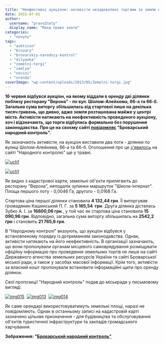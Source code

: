 ```yaml
---
title: "Неефективні аукціони: активісти незадоволені торгами за землю на вул. Шолом-Алейхема"
date: 2015-07-01
author: 
  username: "pravoZnaty"
  display_name: "Маєш право знати"
categories: 
  - "novyny"
tags: 
  - "auktsion"
  - "brovary"
  - "brovarskiy-narodniy-kontrol"
  - "dilyanka"
  - "zemelni-torgi"
  - "zemlya"
  - "novini"
  - "orenda"
coverImage: "wp-content/uploads/2013/05/Zemelni-torgi.jpg"
---
```


**16 червня відбувся аукціон, на якому віддали в оренду дві ділянки поблизу ресторану "Верона" - по вул. Шолом-Алейхема, 66-а та 66-б. Загальна сума виторгу збільшилась від стартової лише на декілька тисяч гривень, що дивно, адже земля розташована майже у центрі міста. Активісти натякають на неефективність проведеного аукціону, хоч і відзначають, що торги відбулись формально без порушення законодавства. Про це на своєму сайті [повідомляє](http://nk.mybrovary.com/miska-rada-prodala-dvi-zemelni-dilyanki-navkolo-kafe-verona-za-21-765-6-grn/) "Броварський народний контроль".**

Як зазначають активісти, на аукціон виставили два лоти - ділянки по вулиці Шолом-Алейхема, 66-а та 66-б. Оголошення про це [з'явилось](http://nk.mybrovary.com/uvaga-uvaga-uvaga-2/) на сайті "Народного контролю" ще у травні.

[![uch1](https://mpz.brovary.org/wp-content/uploads/2015/07/uch1.jpg)](https://mpz.brovary.org/wp-content/uploads/2015/07/uch1.jpg)

[![uch1](https://mpz.brovary.org/wp-content/uploads/2015/07/uch1.jpg)](https://mpz.brovary.org/wp-content/uploads/2015/07/uch1.jpg)

Як видно з кадастрової карти, земельні об'єкти прилягають до ресторану "Верона", неподалік зупинки маршруток "Школа-інтернат". Площа першого лоту - 0,0046 Га, другого - 0,0168 Га.

Стартова ціна першої ділянки становила **4 132,44 грн**. Її виторгував громадянин Кашинський П. Г. за **5 165,54  грн**. Друга ділянка дісталась Зубко А. І. за **16600,06 грн**., у той час як стартова ціна становила **15 090,96 грн**. Відповідно, загальна сума виторгу збільшилась на **2542,2 грн** і становить **21 765,6 грн**.

В "Народному контролі" вказують, що аукціон відбувся у встановленому порядку із дотриманням законодавства. Однак, активісти натякають на його неефективність. В організації зазначають, що вони пропонували органам місцевого самоврядування розміщувати офіційну інформацію про проведення земельних торгів не лише на сайті Державного агенства земельних ресурсів України та сайті Броварської міської ради, а також у засобах масової інформації. Крім того, активісти за власний кошт пропонували встановити інформаційні щити про оренду ділянок.

Свої пропозиції "Народний контроль" подав до міськради у письмовому вигляді.

[![img015](https://mpz.brovary.org/wp-content/uploads/2015/07/img015.jpg)](https://mpz.brovary.org/wp-content/uploads/2015/07/img015.jpg)  [![img013](https://mpz.brovary.org/wp-content/uploads/2015/07/img013.jpg)](https://mpz.brovary.org/wp-content/uploads/2015/07/img013.jpg)  [![img014](https://mpz.brovary.org/wp-content/uploads/2015/07/img014.jpg)](https://mpz.brovary.org/wp-content/uploads/2015/07/img014.jpg)

Як саме орендарі використовуватимуть земельні площі, наразі не повідомляють. Однак в останньому записі на кадастровій карті зазначено цільове призначення - для будівництва та обслуговування об'єктів туристичної інфраструктури та закладів громадського харчування.

**Зображення: "[Броварський народний контроль"](http://nk.mybrovary.com/uvaga-uvaga-uvaga-2/)**
